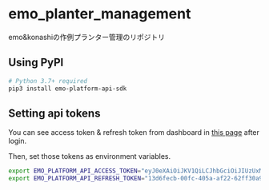 # emo_planter_management
   emo&konashiの作例プランター管理のリポジトリ
## Using PyPl
```bash
# Python 3.7+ required
pip3 install emo-platform-api-sdk
```
## Setting api tokens

You can see access token & refresh token from dashboard in [this page](https://platform-api.bocco.me/dashboard/login) after login.

Then, set those tokens as environment variables.

```bash
export EMO_PLATFORM_API_ACCESS_TOKEN="eyJ0eXAiOiJKV1QiLCJhbGciOiJIUzUxMiJ9.eyJzdWIiOiI0OGVjYTAwMC1hNTQxLTQ1OWUtOGJiMy00MmVhNjU2Njc0YjMiLCJpc3MiOiJwbGF0Zm9ybS1hcGkiLCJleHAiOjE2MzQ4ODc4NDksInBsYW4iOiJmcmVlIiwiaWF0IjoxNjM0ODg0MjQ5fQ.gC9xvnVw0JsVg_Cl06FRtXD6akROQ_9Gt9b7uHi3EO8XzgnGD7ou8mOBTHDJwUkaJC414AvRo1ndpaMxi_A3GA"
export EMO_PLATFORM_API_REFRESH_TOKEN="13d6fecb-00fc-405a-af22-62ff30a944ca"
```